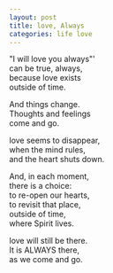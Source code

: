 ```yaml
---
layout: post
title: love, Always
categories: life love
---
```


"I will love you always"'  
can be true, always,  
because love exists  
outside of time.

And things change.  
Thoughts and feelings  
come and go.

love seems to disappear,  
when the mind rules,  
and the heart shuts down.

And, in each moment,  
there is a choice:  
to re-open our hearts,  
to revisit that place,  
outside of time,  
where Spirit lives.

love will still be there.  
It is ALWAYS there,  
as we come and go.

